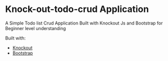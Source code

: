 # Knock-out-todo-crud Application


A Simple Todo list Crud Application Built with Knockout Js and Bootstrap for Beginner level understanding

Built with:
* [Knockout](http://knockoutjs.com/)
* [Bootstrap](http://getbootstrap.com/)
